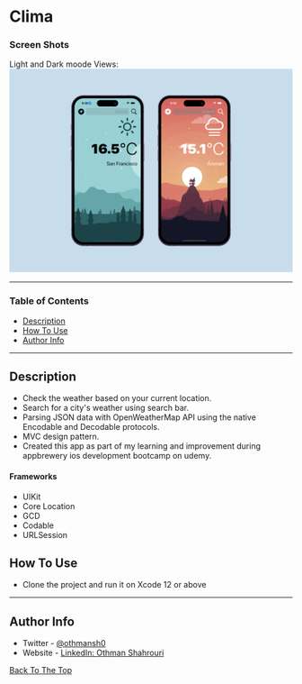 # Clima

### Screen Shots
Light and Dark moode Views:
<img src="Clima Views2.png" width="900">


---

### Table of Contents

- [Description](#description)
- [How To Use](#how-to-use)
- [Author Info](#author-info)

---

## Description

- Check the weather based on your current location.
- Search for a city's weather using search bar.
- Parsing JSON data with OpenWeatherMap API using the native Encodable and Decodable protocols. 
- MVC design pattern.
- Created this app as part of my learning and improvement during appbrewery ios development bootcamp on udemy.


#### Frameworks

- UIKit
- Core Location
- GCD
- Codable
- URLSession



## How To Use

- Clone the project and run it on Xcode 12 or above

---

## Author Info

- Twitter - [@othmansh0](https://twitter.com/othmansh0)
- Website - [LinkedIn: Othman Shahrouri](https://linkedin.com/in/othmanshahrouri)

[Back To The Top](#Clima)
